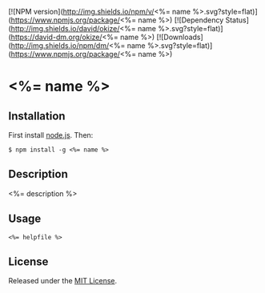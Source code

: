 [![NPM version](http://img.shields.io/npm/v/<%= name %>.svg?style=flat)](https://www.npmjs.org/package/<%= name %>)
[![Dependency Status](http://img.shields.io/david/okize/<%= name %>.svg?style=flat)](https://david-dm.org/okize/<%= name %>)
[![Downloads](http://img.shields.io/npm/dm/<%= name %>.svg?style=flat)](https://www.npmjs.org/package/<%= name %>)

# <%= name %>

## Installation

First install [node.js](http://nodejs.org/). Then:

```
$ npm install -g <%= name %>
```

## Description

<%= description %>

## Usage

```
<%= helpfile %>
```

## License

Released under the [MIT License](http://www.opensource.org/licenses/mit-license.php).
